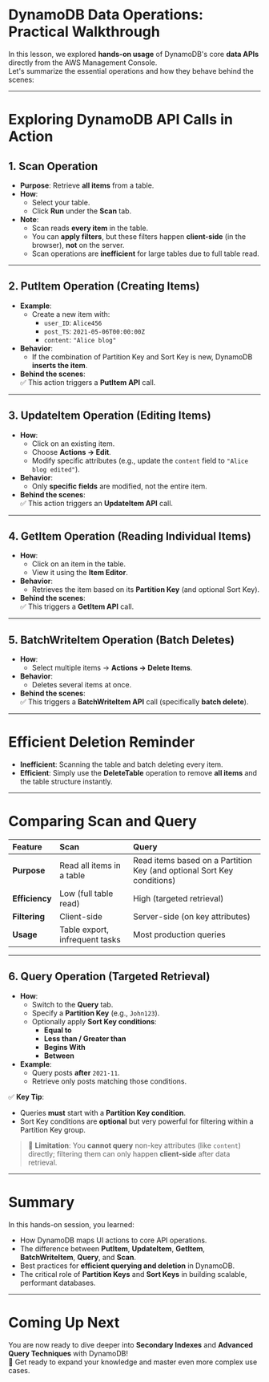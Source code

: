 # **DynamoDB Data Operations: Practical Walkthrough**

In this lesson, we explored **hands-on usage** of DynamoDB's core **data APIs** directly from the AWS Management Console.  
Let's summarize the essential operations and how they behave behind the scenes:

---

# **Exploring DynamoDB API Calls in Action**

## **1. Scan Operation**
- **Purpose**: Retrieve **all items** from a table.
- **How**:
  - Select your table.
  - Click **Run** under the **Scan** tab.
- **Note**:
  - Scan reads **every item** in the table.
  - You can **apply filters**, but these filters happen **client-side** (in the browser), **not** on the server.
  - Scan operations are **inefficient** for large tables due to full table read.

---

## **2. PutItem Operation (Creating Items)**

- **Example**:
  - Create a new item with:
    - `user_ID`: `Alice456`
    - `post_TS`: `2021-05-06T00:00:00Z`
    - `content`: `"Alice blog"`
- **Behavior**:
  - If the combination of Partition Key and Sort Key is new, DynamoDB **inserts the item**.
- **Behind the scenes**:  
  ✅ This action triggers a **PutItem API** call.

---

## **3. UpdateItem Operation (Editing Items)**

- **How**:
  - Click on an existing item.
  - Choose **Actions → Edit**.
  - Modify specific attributes (e.g., update the `content` field to `"Alice blog edited"`).
- **Behavior**:
  - Only **specific fields** are modified, not the entire item.
- **Behind the scenes**:  
  ✅ This action triggers an **UpdateItem API** call.

---

## **4. GetItem Operation (Reading Individual Items)**

- **How**:
  - Click on an item in the table.
  - View it using the **Item Editor**.
- **Behavior**:
  - Retrieves the item based on its **Partition Key** (and optional Sort Key).
- **Behind the scenes**:  
  ✅ This triggers a **GetItem API** call.

---

## **5. BatchWriteItem Operation (Batch Deletes)**

- **How**:
  - Select multiple items → **Actions → Delete Items**.
- **Behavior**:
  - Deletes several items at once.
- **Behind the scenes**:  
  ✅ This triggers a **BatchWriteItem API** call (specifically **batch delete**).

---

# **Efficient Deletion Reminder**

- **Inefficient**: Scanning the table and batch deleting every item.
- **Efficient**: Simply use the **DeleteTable** operation to remove **all items** and the table structure instantly.

---

# **Comparing Scan and Query**

| Feature | Scan | Query |
|:--------|:-----|:------|
| **Purpose** | Read all items in a table | Read items based on a Partition Key (and optional Sort Key conditions) |
| **Efficiency** | Low (full table read) | High (targeted retrieval) |
| **Filtering** | Client-side | Server-side (on key attributes) |
| **Usage** | Table export, infrequent tasks | Most production queries |

---

## **6. Query Operation (Targeted Retrieval)**

- **How**:
  - Switch to the **Query** tab.
  - Specify a **Partition Key** (e.g., `John123`).
  - Optionally apply **Sort Key conditions**:
    - **Equal to**
    - **Less than / Greater than**
    - **Begins With**
    - **Between**
- **Example**:
  - Query posts **after** `2021-11`.
  - Retrieve only posts matching those conditions.

✅ **Key Tip**:  
- Queries **must** start with a **Partition Key condition**.
- Sort Key conditions are **optional** but very powerful for filtering within a Partition Key group.

> 🚫 **Limitation**: You **cannot query** non-key attributes (like `content`) directly; filtering them can only happen **client-side** after data retrieval.

---

# **Summary**

In this hands-on session, you learned:
- How DynamoDB maps UI actions to core API operations.
- The difference between **PutItem**, **UpdateItem**, **GetItem**, **BatchWriteItem**, **Query**, and **Scan**.
- Best practices for **efficient querying and deletion** in DynamoDB.
- The critical role of **Partition Keys** and **Sort Keys** in building scalable, performant databases.

---

# **Coming Up Next**

You are now ready to dive deeper into **Secondary Indexes** and **Advanced Query Techniques** with DynamoDB!  
🎯 Get ready to expand your knowledge and master even more complex use cases.